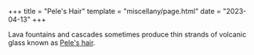 +++
title = "Pele's Hair"
template = "miscellany/page.html"
date = "2023-04-13"
+++

Lava fountains and cascades sometimes produce thin strands of volcanic glass known as [Pele's hair](https://en.wikipedia.org/wiki/Pele%27s_hair).
